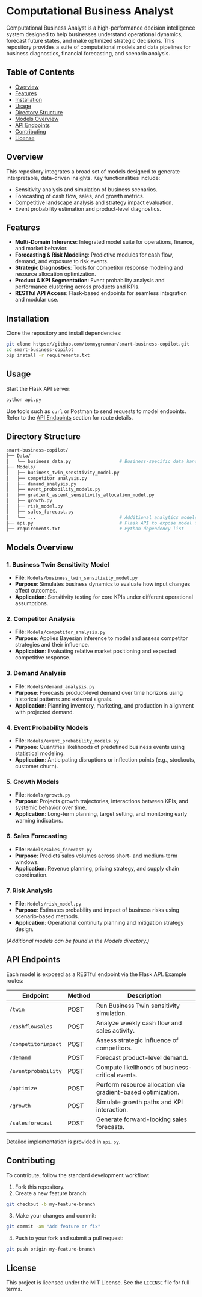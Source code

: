 # Computational Business Analyst

Computational Business Analyst is a high-performance decision intelligence system designed to help businesses understand operational dynamics, forecast future states, and make optimized strategic decisions. This repository provides a suite of computational models and data pipelines for business diagnostics, financial forecasting, and scenario analysis.

## Table of Contents

* [Overview](#overview)
* [Features](#features)
* [Installation](#installation)
* [Usage](#usage)
* [Directory Structure](#directory-structure)
* [Models Overview](#models-overview)
* [API Endpoints](#api-endpoints)
* [Contributing](#contributing)
* [License](#license)

## Overview

This repository integrates a broad set of models designed to generate interpretable, data-driven insights. Key functionalities include:

* Sensitivity analysis and simulation of business scenarios.
* Forecasting of cash flow, sales, and growth metrics.
* Competitive landscape analysis and strategy impact evaluation.
* Event probability estimation and product-level diagnostics.

## Features

* **Multi-Domain Inference**: Integrated model suite for operations, finance, and market behavior.
* **Forecasting & Risk Modeling**: Predictive modules for cash flow, demand, and exposure to risk events.
* **Strategic Diagnostics**: Tools for competitor response modeling and resource allocation optimization.
* **Product & KPI Segmentation**: Event probability analysis and performance clustering across products and KPIs.
* **RESTful API Access**: Flask-based endpoints for seamless integration and modular use.

## Installation

Clone the repository and install dependencies:

```bash
git clone https://github.com/tommygrammar/smart-business-copilot.git
cd smart-business-copilot
pip install -r requirements.txt
```

## Usage

Start the Flask API server:

```bash
python api.py
```

Use tools such as `curl` or Postman to send requests to model endpoints. Refer to the [API Endpoints](#api-endpoints) section for route details.

## Directory Structure

```bash
smart-business-copilot/
├── Data/
│   └── business_data.py                  # Business-specific data handling scripts
├── Models/
│   ├── business_twin_sensitivity_model.py
│   ├── competitor_analysis.py
│   ├── demand_analysis.py
│   ├── event_probability_models.py
│   ├── gradient_ascent_sensitivity_allocation_model.py
│   ├── growth.py
│   ├── risk_model.py
│   ├── sales_forecast.py
│   └── ...                               # Additional analytics models
├── api.py                                # Flask API to expose model functionality
├── requirements.txt                      # Python dependency list
```

## Models Overview

### 1. Business Twin Sensitivity Model

* **File**: `Models/business_twin_sensitivity_model.py`
* **Purpose**: Simulates business dynamics to evaluate how input changes affect outcomes.
* **Application**: Sensitivity testing for core KPIs under different operational assumptions.

### 2. Competitor Analysis

* **File**: `Models/competitor_analysis.py`
* **Purpose**: Applies Bayesian inference to model and assess competitor strategies and their influence.
* **Application**: Evaluating relative market positioning and expected competitive response.

### 3. Demand Analysis

* **File**: `Models/demand_analysis.py`
* **Purpose**: Forecasts product-level demand over time horizons using historical patterns and external signals.
* **Application**: Planning inventory, marketing, and production in alignment with projected demand.

### 4. Event Probability Models

* **File**: `Models/event_probability_models.py`
* **Purpose**: Quantifies likelihoods of predefined business events using statistical modeling.
* **Application**: Anticipating disruptions or inflection points (e.g., stockouts, customer churn).

### 5. Growth Models

* **File**: `Models/growth.py`
* **Purpose**: Projects growth trajectories, interactions between KPIs, and systemic behavior over time.
* **Application**: Long-term planning, target setting, and monitoring early warning indicators.

### 6. Sales Forecasting

* **File**: `Models/sales_forecast.py`
* **Purpose**: Predicts sales volumes across short- and medium-term windows.
* **Application**: Revenue planning, pricing strategy, and supply chain coordination.

### 7. Risk Analysis

* **File**: `Models/risk_model.py`
* **Purpose**: Estimates probability and impact of business risks using scenario-based methods.
* **Application**: Operational continuity planning and mitigation strategy design.

*(Additional models can be found in the Models directory.)*

## API Endpoints

Each model is exposed as a RESTful endpoint via the Flask API. Example routes:

| Endpoint            | Method | Description                                                  |
| ------------------- | ------ | ------------------------------------------------------------ |
| `/twin`             | POST   | Run Business Twin sensitivity simulation.                    |
| `/cashflowsales`    | POST   | Analyze weekly cash flow and sales activity.                 |
| `/competitorimpact` | POST   | Assess strategic influence of competitors.                   |
| `/demand`           | POST   | Forecast product-level demand.                               |
| `/eventprobability` | POST   | Compute likelihoods of business-critical events.             |
| `/optimize`         | POST   | Perform resource allocation via gradient-based optimization. |
| `/growth`           | POST   | Simulate growth paths and KPI interaction.                   |
| `/salesforecast`    | POST   | Generate forward-looking sales forecasts.                    |

Detailed implementation is provided in `api.py`.

## Contributing

To contribute, follow the standard development workflow:

1. Fork this repository.
2. Create a new feature branch:

```bash
git checkout -b my-feature-branch
```

3. Make your changes and commit:

```bash
git commit -am "Add feature or fix"
```

4. Push to your fork and submit a pull request:

```bash
git push origin my-feature-branch
```

## License

This project is licensed under the MIT License. See the `LICENSE` file for full terms.